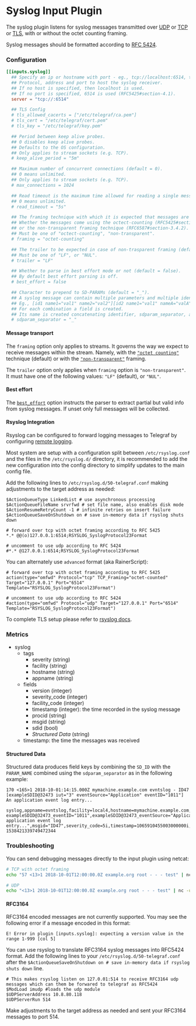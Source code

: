 # Syslog Input Plugin

The syslog plugin listens for syslog messages transmitted over
[UDP](https://tools.ietf.org/html/rfc5426) or
[TCP](https://tools.ietf.org/html/rfc6587) or
[TLS](https://tools.ietf.org/html/rfc5425), with or without the octet counting framing.

Syslog messages should be formatted according to
[RFC 5424](https://tools.ietf.org/html/rfc5424).

### Configuration

```toml
[[inputs.syslog]]
  ## Specify an ip or hostname with port - eg., tcp://localhost:6514, tcp://10.0.0.1:6514
  ## Protocol, address and port to host the syslog receiver.
  ## If no host is specified, then localhost is used.
  ## If no port is specified, 6514 is used (RFC5425#section-4.1).
  server = "tcp://:6514"

  ## TLS Config
  # tls_allowed_cacerts = ["/etc/telegraf/ca.pem"]
  # tls_cert = "/etc/telegraf/cert.pem"
  # tls_key = "/etc/telegraf/key.pem"

  ## Period between keep alive probes.
  ## 0 disables keep alive probes.
  ## Defaults to the OS configuration.
  ## Only applies to stream sockets (e.g. TCP).
  # keep_alive_period = "5m"

  ## Maximum number of concurrent connections (default = 0).
  ## 0 means unlimited.
  ## Only applies to stream sockets (e.g. TCP).
  # max_connections = 1024

  ## Read timeout is the maximum time allowed for reading a single message (default = 5s).
  ## 0 means unlimited.
  # read_timeout = "5s"

  ## The framing technique with which it is expected that messages are transported (default = "octet-counting").
  ## Whether the messages come using the octect-counting (RFC5425#section-4.3.1, RFC6587#section-3.4.1),
  ## or the non-transparent framing technique (RFC6587#section-3.4.2).
  ## Must be one of "octect-counting", "non-transparent".
  # framing = "octet-counting"

  ## The trailer to be expected in case of non-trasparent framing (default = "LF").
  ## Must be one of "LF", or "NUL".
  # trailer = "LF"

  ## Whether to parse in best effort mode or not (default = false).
  ## By default best effort parsing is off.
  # best_effort = false

  ## Character to prepend to SD-PARAMs (default = "_").
  ## A syslog message can contain multiple parameters and multiple identifiers within structured data section.
  ## Eg., [id1 name1="val1" name2="val2"][id2 name1="val1" nameA="valA"]
  ## For each combination a field is created.
  ## Its name is created concatenating identifier, sdparam_separator, and parameter name.
  # sdparam_separator = "_"
```

#### Message transport

The `framing` option only applies to streams. It governs the way we expect to receive messages within the stream.
Namely, with the [`"octet counting"`](https://tools.ietf.org/html/rfc5425#section-4.3) technique (default) or with the [`"non-transparent"`](https://tools.ietf.org/html/rfc6587#section-3.4.2) framing.

The `trailer` option only applies when `framing` option is `"non-transparent"`. It must have one of the following values: `"LF"` (default), or `"NUL"`.

#### Best effort

The [`best_effort`](https://github.com/influxdata/go-syslog#best-effort-mode)
option instructs the parser to extract partial but valid info from syslog
messages. If unset only full messages will be collected.

#### Rsyslog Integration

Rsyslog can be configured to forward logging messages to Telegraf by configuring
[remote logging](https://www.rsyslog.com/doc/v8-stable/configuration/actions.html#remote-machine).

Most system are setup with a configuration split between `/etc/rsyslog.conf`
and the files in the `/etc/rsyslog.d/` directory, it is recommended to add the
new configuration into the config directory to simplify updates to the main
config file.

Add the following lines to `/etc/rsyslog.d/50-telegraf.conf` making
adjustments to the target address as needed:
```
$ActionQueueType LinkedList # use asynchronous processing
$ActionQueueFileName srvrfwd # set file name, also enables disk mode
$ActionResumeRetryCount -1 # infinite retries on insert failure
$ActionQueueSaveOnShutdown on # save in-memory data if rsyslog shuts down

# forward over tcp with octet framing according to RFC 5425
*.* @@(o)127.0.0.1:6514;RSYSLOG_SyslogProtocol23Format

# uncomment to use udp according to RFC 5424
#*.* @127.0.0.1:6514;RSYSLOG_SyslogProtocol23Format
```

You can alternately use `advanced` format (aka RainerScript):
```
# forward over tcp with octet framing according to RFC 5425
action(type="omfwd" Protocol="tcp" TCP_Framing="octet-counted" Target="127.0.0.1" Port="6514" Template="RSYSLOG_SyslogProtocol23Format")

# uncomment to use udp according to RFC 5424
#action(type="omfwd" Protocol="udp" Target="127.0.0.1" Port="6514" Template="RSYSLOG_SyslogProtocol23Format")
```

To complete TLS setup please refer to [rsyslog docs](https://www.rsyslog.com/doc/v8-stable/tutorials/tls.html).

### Metrics

- syslog
  - tags
    - severity (string)
    - facility (string)
    - hostname (string)
    - appname (string)
  - fields
    - version (integer)
    - severity_code (integer)
    - facility_code (integer)
    - timestamp (integer): the time recorded in the syslog message
    - procid (string)
    - msgid (string)
    - sdid (bool)
    - *Structured Data* (string)
  - timestamp: the time the messages was received

#### Structured Data

Structured data produces field keys by combining the `SD_ID` with the `PARAM_NAME` combined using the `sdparam_separator` as in the following example:
```
170 <165>1 2018-10-01:14:15.000Z mymachine.example.com evntslog - ID47 [exampleSDID@32473 iut="3" eventSource="Application" eventID="1011"] An application event log entry...
```
```
syslog,appname=evntslog,facility=local4,hostname=mymachine.example.com,severity=notice exampleSDID@32473_eventID="1011",exampleSDID@32473_eventSource="Application",exampleSDID@32473_iut="3",facility_code=20i,message="An application event log entry...",msgid="ID47",severity_code=5i,timestamp=1065910455003000000i,version=1i 1538421339749472344
```

### Troubleshooting

You can send debugging messages directly to the input plugin using netcat:

```sh
# TCP with octet framing
echo "57 <13>1 2018-10-01T12:00:00.0Z example.org root - - - test" | nc 127.0.0.1 6514

# UDP
echo "<13>1 2018-10-01T12:00:00.0Z example.org root - - - test" | nc -u 127.0.0.1 6514
```

#### RFC3164

RFC3164 encoded messages are not currently supported.  You may see the following error if a message encoded in this format:
```
E! Error in plugin [inputs.syslog]: expecting a version value in the range 1-999 [col 5]
```

You can use rsyslog to translate RFC3164 syslog messages into RFC5424 format.
Add the following lines to your `/etc/rsyslog.d/50-telegraf.conf`
after the
`$ActionQueueSaveOnShutdown on # save in-memory data if rsyslog shuts down`
line.
```
# This makes rsyslog listen on 127.0.01:514 to receive RFC3164 udp messages which can them be forwared to telegraf as RFC5424
$ModLoad imudp #loads the udp module
$UDPServerAddress 10.8.80.118
$UDPServerRun 514
```
Make adjustments to the target address as needed and sent your RFC3164 messages to port 514.
